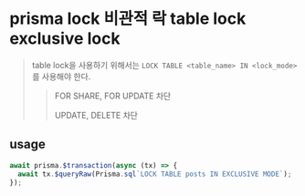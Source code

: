 # prisma lock 비관적 락 table lock exclusive lock

> table lock을 사용하기 위해서는 `LOCK TABLE <table_name> IN <lock_mode>`를 사용해야 한다.
>
> > FOR SHARE, FOR UPDATE 차단
> >
> > UPDATE, DELETE 차단

## usage

```ts
await prisma.$transaction(async (tx) => {
  await tx.$queryRaw(Prisma.sql`LOCK TABLE posts IN EXCLUSIVE MODE`);
});
```
